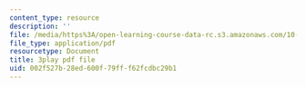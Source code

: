```yaml
---
content_type: resource
description: ''
file: /media/https%3A/open-learning-course-data-rc.s3.amazonaws.com/10-34-numerical-methods-applied-to-chemical-engineering-fall-2015/002f527b28ed600f79fff62fcdbc29b1_u72VF_VDp2k.pdf
file_type: application/pdf
resourcetype: Document
title: 3play pdf file
uid: 002f527b-28ed-600f-79ff-f62fcdbc29b1
---
```

